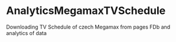 # AnalyticsMegamaxTVSchedule
Downloading TV Schedule of czech Megamax from pages FDb and analytics of data
